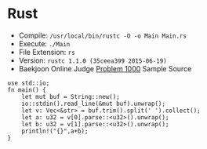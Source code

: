# Rust

* Compile: `/usr/local/bin/rustc -O -o Main Main.rs`
* Execute: `./Main`
* File Extension: `rs`
* Version: `rustc 1.1.0 (35ceea399 2015-06-19)`
* Baekjoon Online Judge [Problem 1000](https://www.acmicpc.net/problem/1000) Sample Source
````
use std::io;
fn main() {
    let mut buf = String::new();
    io::stdin().read_line(&mut buf).unwrap();
    let v: Vec<&str> = buf.trim().split(' ').collect();
    let a: u32 = v[0].parse::<u32>().unwrap();
    let b: u32 = v[1].parse::<u32>().unwrap();
    println!("{}",a+b);
}
````



